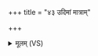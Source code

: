 +++
title = "४३ उदिमां मात्राम्"

+++
<details><summary>मूलम् (VS)</summary>

उदि॒मां मात्रां॑मिमीमहे॒ यथाप॑रं॒ न मासा॑तै।  
श॒ते श॒रत्सु॑ नो पु॒रा ॥
</details>